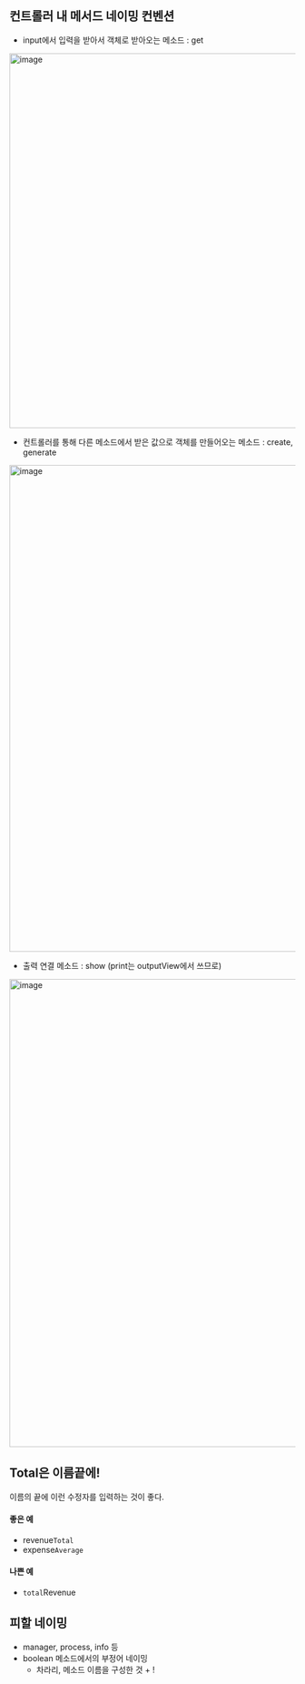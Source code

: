 
## 컨트롤러 내 메서드 네이밍 컨벤션
- input에서 입력을 받아서 객체로 받아오는 메소드 : get
<img width="659" alt="image" src="https://github.com/skylar1220/wootech-final-test-study/assets/110809927/c474e9eb-4a7d-4716-8e6b-f7dcbd53d159">


- 컨트롤러를 통해 다른 메소드에서 받은 값으로 객체를 만들어오는 메소드 : create, generate
<img width="856" alt="image" src="https://github.com/skylar1220/wootech-final-test-study/assets/110809927/f734a06a-dba6-440b-9513-aea8394504d7">


- 출력 연결 메소드 : show (print는 outputView에서 쓰므로)
<img width="823" alt="image" src="https://github.com/skylar1220/wootech-final-test-study/assets/110809927/673f50a1-23e1-469b-a26d-a3879a2d29c5">


## Total은 이름끝에!
이름의 끝에 이런 수정자를 입력하는 것이 좋다.

#### 좋은 예
- revenue`Total`
- expense`Average`

#### 나쁜 예
- `total`Revenue

## 피할 네이밍
- manager, process, info 등
- boolean 메소드에서의 부정어 네이밍
     - 차라리, 메소드 이름을 구성한 것 + !
